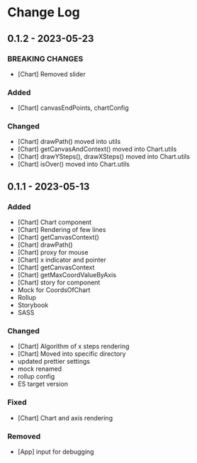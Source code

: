 # Change Log

## 0.1.2 - 2023-05-23

### BREAKING CHANGES
- [Chart] Removed slider

### Added
- [Chart] canvasEndPoints, chartConfig

### Changed
- [Chart] drawPath() moved into utils
- [Chart] getCanvasAndContext() moved into Chart.utils
- [Chart] drawYSteps(), drawXSteps() moved into Chart.utils
- [Chart] isOver() moved into Chart.utils

## 0.1.1 - 2023-05-13

### Added
- [Chart] Chart component
- [Chart] Rendering of few lines
- [Chart] getCanvasContext()
- [Chart] drawPath()
- [Chart] proxy for mouse
- [Chart] x indicator and pointer
- [Chart] getCanvasContext
- [Chart] getMaxCoordValueByAxis
- [Chart] story for component
- Mock for CoordsOfChart
- Rollup
- Storybook
- SASS

### Changed
- [Chart] Algorithm of x steps rendering
- [Chart] Moved into specific directory
- updated prettier settings
- mock renamed
- rollup config
- ES target version

### Fixed
- [Chart] Chart and axis rendering

### Removed
- [App] input for debugging